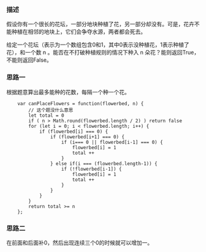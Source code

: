 ### 描述
假设你有一个很长的花坛，一部分地块种植了花，另一部分却没有。可是，花卉不能种植在相邻的地块上，它们会争夺水源，两者都会死去。

给定一个花坛（表示为一个数组包含0和1，其中0表示没种植花，1表示种植了花），和一个数 n 。能否在不打破种植规则的情况下种入 n 朵花？能则返回True，不能则返回False。

### 思路一

根据题意算出最多能种的花数，每隔一个种一个花。
```
    var canPlaceFlowers = function(flowerbed, n) {
        // 这个题没什么意思
        let total = 0
        if ( n > Math.round(flowerbed.length / 2) ) return false
        for (let i = 0; i < flowerbed.length; i++) {
            if (flowerbed[i] === 0) {
                if (flowerbed[i+1] === 0) {
                    if (i=== 0 || flowerbed[i-1] === 0) {
                        flowerbed[i] = 1
                        total ++
                    }
                } else if(i === (flowerbed.length-1)) {
                    if (!flowerbed[i-1]) {
                        flowerbed[i] = 1
                        total ++ 
                    } 
                } 
            }
        }
        return total >= n
    };
```

### 思路二
在前面和后面补0，然后出现连续三个0的时候就可以增加一。
